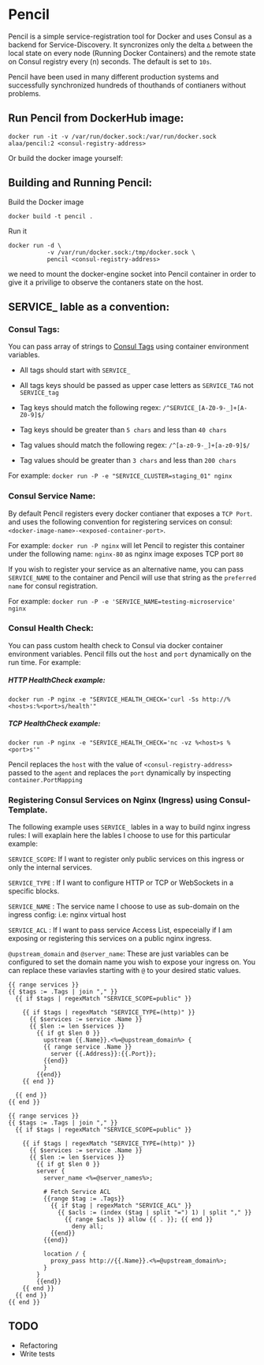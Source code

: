 # Pencil

Pencil is a simple service-registration tool for Docker and uses Consul as a backend for
Service-Discovery. It syncronizes only the delta `∆` between the local state on every node
(Running Docker Containers) and the remote state on Consul registry every (n) seconds.
The default is set to `10s`.

Pencil have been used in many different production systems and successfully synchronized hundreds of
thouthands of contianers without problems.

## Run Pencil from DockerHub image:
```
docker run -it -v /var/run/docker.sock:/var/run/docker.sock alaa/pencil:2 <consul-registry-address>
```

Or build the docker image yourself:

## Building and Running Pencil:

Build the Docker image
```
docker build -t pencil .
```

Run it
```
docker run -d \
           -v /var/run/docker.sock:/tmp/docker.sock \
           pencil <consul-registry-address>
```

we need to mount the docker-engine socket into Pencil container in order to give it a privilige to
observe the contaners state on the host.

## SERVICE_ lable as a convention:

### Consul Tags:
You can pass array of strings to [Consul Tags](https://www.consul.io/docs/agent/http/agent.html#agent_service_register) using container environment variables.

- All tags should start with `SERVICE_`
- All tags keys should be passed as upper case letters as `SERVICE_TAG` not `SERVICE_tag`

- Tag keys should match the following regex: `/^SERVICE_[A-Z0-9-_]+[A-Z0-9]$/`
- Tag keys should be greater than `5 chars` and less than `40 chars`

- Tag values should match the following regex: `/^[a-z0-9-_]+[a-z0-9]$/`
- Tag values should be greater than `3 chars` and less than `200 chars`

For example:  `docker run -P -e "SERVICE_CLUSTER=staging_01" nginx`

### Consul Service Name:
By default Pencil registers every docker contianer that exposes a `TCP Port`. and uses the
following convention for registering services on consul: `<docker-image-name>-<exposed-container-port>`.

For example: `docker run -P nginx` will let Pencil to register this container under the following name:
`nginx-80` as nginx image exposes TCP port `80`

If you wish to register your service as an alternative name, you can pass `SERVICE_NAME` to the container
and Pencil will use that string as the `preferred name` for consul registration.

For example: `docker run -P -e 'SERVICE_NAME=testing-microservice' nginx`

### Consul Health Check:
You can pass custom health check to Consul via docker container environment variables.
Pencil fills out the `host` and `port` dynamically on the run time. For example:

##### HTTP HealthCheck example:
`docker run -P nginx -e "SERVICE_HEALTH_CHECK='curl -Ss http://%<host>s:%<port>s/health'"`

##### TCP HealthCheck example:
`docker run -P nginx -e "SERVICE_HEALTH_CHECK='nc -vz %<host>s %<port>s'"`

Pencil replaces the `host` with the value of `<consul-registry-address>` passed to the `agent`
and replaces the `port` dynamically by inspecting `container.PortMapping`

### Registering Consul Services on Nginx (Ingress) using Consul-Template.

The following example uses `SERVICE_` lables in a way to build nginx ingress rules:
I will exaplain here the lables I choose to use for this particular example:

`SERVICE_SCOPE`: If I want to register only public services on this ingress or only the internal services.

`SERVICE_TYPE` : If I want to configure HTTP or TCP or WebSockets in a specific blocks.

`SERVICE_NAME` : The service name I choose to use as sub-domain on the ingress config: i.e: nginx virtual host

`SERVICE_ACL` : If I want to pass service Access List, especeially if I am exposing or registering this services on a public nginx ingress.

`@upstream_domain` and `@server_name`: These are just variables can be configured to set the domain name you wish to expose your ingress on.
You can replace these variavles starting with `@` to your desired static values.


```
{{ range services }}
{{ $tags := .Tags | join "," }}
  {{ if $tags | regexMatch "SERVICE_SCOPE=public" }}

    {{ if $tags | regexMatch "SERVICE_TYPE=(http)" }}
      {{ $services := service .Name }}
      {{ $len := len $services }}
        {{ if gt $len 0 }}
          upstream {{.Name}}.<%=@upstream_domain%> {
          {{ range service .Name }}
            server {{.Address}}:{{.Port}};
          {{end}}
          }
        {{end}}
    {{ end }}

  {{ end }}
{{ end }}

{{ range services }}
{{ $tags := .Tags | join "," }}
  {{ if $tags | regexMatch "SERVICE_SCOPE=public" }}

    {{ if $tags | regexMatch "SERVICE_TYPE=(http)" }}
      {{ $services := service .Name }}
      {{ $len := len $services }}
        {{ if gt $len 0 }}
        server {
          server_name <%=@server_names%>;

          # Fetch Service ACL
          {{range $tag := .Tags}}
            {{ if $tag | regexMatch "SERVICE_ACL" }}
              {{ $acls := (index ($tag | split "=") 1) | split "," }}
                {{ range $acls }} allow {{ . }}; {{ end }}
                  deny all;
            {{end}}
          {{end}}

          location / {
            proxy_pass http://{{.Name}}.<%=@upstream_domain%>;
          }
        }
        {{end}}
    {{ end }}
  {{ end }}
{{ end }}
```

## TODO
- Refactoring
- Write tests
